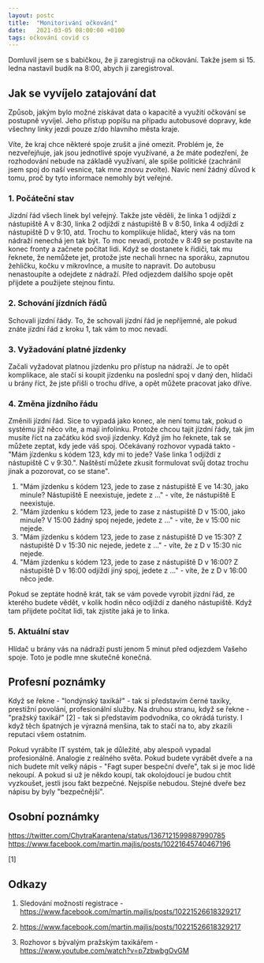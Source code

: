 ```yaml
---
layout: postc
title:  "Monitorivání očkování"
date:   2021-03-05 08:00:00 +0100
tags: očkování covid cs
---
```


Domluvil jsem se s babičkou, že ji zaregistruji na očkování. Takže jsem si 15. ledna nastavil budík na 8:00, abych ji zaregistroval.



## Jak se vyvíjelo zatajování dat

Způsob, jakým bylo možné získávat data o kapacitě a využití očkování se postupně vyvíjel. Jeho přístup popíšu na případu autobusové dopravy, kde všechny linky jezdi pouze z/do hlavního města kraje.

Víte, že kraj chce některé spoje zrušit a jiné omezit. Problém je, že nezveřejňuje, jak jsou jednotlivé spoje využívané, a že máte podezření, že rozhodování nebude na základě využívaní, ale spíše politické (zachránil jsem spoj do naší vesnice, tak mne znovu zvolte). Navíc není žádný důvod k tomu, proč by tyto informace nemohly být veřejné.

### 1. Počáteční stav

Jízdní řád všech linek byl veřejný. Takže jste věděli, že linka 1 odjíždí z nástupiště A v 8:30, linka 2 odjíždí z nástupiště B v 8:50, linka 4 odjíždí z nástupiště D v 9:10, atd. Trochu to komplikuje hlídač, který vás na tom nádraží nenechá jen tak být. To moc nevadí, protože v 8:49 se postavíte na konec fronty a začnete počítat lidi. Když se dostanete k řidiči, tak mu řeknete, že nemůžete jet, protože jste nechali hrnec na sporáku, zapnutou žehličku, kočku v mikrovlnce, a musíte to napravit. Do autobusu nenastoupíte a odejdete z nádraží. Před odjezdem dalšího spoje opět přijdete a použijete stejnou fintu.

### 2. Schování jízdních řádů

Schovali jízdní řády. To, že schovali jízdní řád je nepříjemné, ale pokud znáte jízdní řád z kroku 1, tak vám to moc nevadí.

### 3. Vyžadování platné jízdenky

Začali vyžadovat platnou jízdenku pro přístup na nádraží. Je to opět komplikace, ale stačí si koupit jízdenku na poslední spoj v daný den, hlídači u brány říct, že jste přišli o trochu dříve, a opět můžete pracovat jako dříve.

### 4. Změna jízdního řádu

Změnili jízdní řád. Sice to vypadá jako konec, ale není tomu tak, pokud o systému již něco víte, a mají infolinku. Protože chcou tajit jízdní řády, tak jim musíte říct na začátku kód svoji jízdenky. Když jim ho řeknete, tak se můžete zeptat, kdy jede váš spoj. Očekávaný rozhovor vypadá takto - "Mám jízdenku s kódem 123, kdy mi to jede? Vaše linka 1 odjíždí z nástupiště C v 9:30.". Naštěstí můžete zkusit formulovat svůj dotaz trochu jinak a pozorovat, co se stane".

1. "Mám jízdenku s kódem 123, jede to zase z nástupiště E ve 14:30, jako minule? Nástupiště E neexistuje, jedete z ..." - víte, že nástupiště E neexistuje.
2. "Mám jízdenku s kódem 123, jede to zase z nástupiště D v 15:00, jako minule? V 15:00 žádný spoj nejede, jedete z ..." - víte, že v 15:00 nic nejede.
3. "Mám jízdenku s kódem 123, jede to zase z nástupiště D ve 15:30? Z nástupiště D v 15:30 nic nejede, jedete z ..." - víte, že z D v 15:30 nic nejede.
4. "Mám jízdenku s kódem 123, jede to zase z nástupiště D v 16:00? Z nástupiště D v 16:00 odjíždí jiný spoj, jedete z ..." - víte, že z D v 16:00 něco jede.

Pokud se zeptáte hodně krát, tak se vám povede vyrobit jízdní řád, ze kterého budete vědět, v kolik hodin něco odjíždí z daného nástupiště. Když tam přijdete počítat lidi, tak zjistíte jaká je to linka.

### 5. Aktuální stav

Hlídač u brány vás na nádraží pustí jenom 5 minut před odjezdem Vašeho spoje. Toto je podle mne skutečně konečná.




## Profesní poznámky

Když se řekne - "londýnský taxíkář" - tak si představím černé taxíky, prestižní povolání, profesionální služby. Na druhou stranu, když se řekne - "pražský taxikář" [2] - tak si představím podvodníka, co okrádá turisty. I když těch špatných je výrazná menšina, tak to stačí na to, aby zkazili reputaci všem ostatním.



Pokud vyrábíte IT systém, tak je důležité, aby alespoň vypadal profesionálně. Analogie z reálného světa. Pokud budete vyrábět dveře a na nich budete mít velký nápis - "Fagt super bespeční dveře", tak si je moc lidé nekoupí. A pokud si už je někdo koupí, tak okolojdoucí je budou chtít vyzkoušet, jestli jsou fakt bezpečné. Nejspíše nebudou. Stejné dveře bez nápisu by byly "bezpečnější".




## Osobní poznámky


https://twitter.com/ChytraKarantena/status/1367121599887990785
https://www.facebook.com/martin.majlis/posts/10221645740467196

[1]

## Odkazy

1. Sledování možností registrace - https://www.facebook.com/martin.majlis/posts/10221526618329217

1. https://www.facebook.com/martin.majlis/posts/10221526618329217
2.  Rozhovor s bývalým pražským taxikářem - https://www.youtube.com/watch?v=p7zbwbgOvGM
